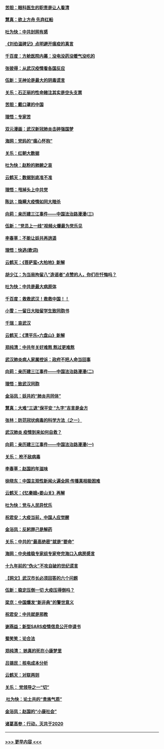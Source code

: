 #### [苦胆：眼科医生的职责是让人看清](../pages/nsc993/n11853840.md?t=02091144) 
#### [慧真：欲上方舟 先弃红船](../pages/nsc993/n11853483.md?t=02091144) 
#### [吐为快：中共封网有感](../pages/nsc993/n11852575.md?t=02091144) 
#### [《刘伯温碑记》点明避开瘟疫的真言](../pages/nsc993/n11852128.md?t=02091144) 
#### [千百度：方舱医院内幕：没电没药没暖气没吃的](../pages/nsc993/n11850211.md?t=02091144) 
#### [张彼得：从武汉疫情看各国反应](../pages/nsc993/n11850102.md?t=02091144) 
#### [伍新：无神论是最大的阴毒谎言](../pages/nsc993/n11846129.md?t=02091144) 
#### [关乐：石正丽的性命赌注其实是空头支票](../pages/nsc993/n11846109.md?t=02091144) 
#### [苦胆：戴口罩的中国](../pages/nsc993/n11845576.md?t=02091144) 
#### [理悟：专家苦](../pages/nsc993/n11845564.md?t=02091144) 
#### [双元漫画：武汉新冠肺炎击碎强国梦](../pages/nsc993/n11843320.md?t=02091144) 
#### [海网：党妈的“瘟心怀抱”](../pages/nsc993/n11840740.md?t=02091144) 
#### [关乐：红朝大数据](../pages/nsc993/n11840675.md?t=02091144) 
#### [吐为快：赵粉的肺腑之哀](../pages/nsc993/n11840618.md?t=02091144) 
#### [云鹤天：数据到底准不准](../pages/nsc993/n11840325.md?t=02091144) 
#### [理悟：甩掉头上中共党](../pages/nsc993/n11838826.md?t=02091144) 
#### [陈达：隐瞒大疫情如同大暗杀](../pages/nsc993/n11838771.md?t=02091144) 
#### [向莉：亲历建三江事件——中国法治路漫漫(三)](../pages/nsc993/n11831825.md?t=02091144) 
#### [伍新：“党员上一线”视频火爆最为党乐见](../pages/nsc993/n11838200.md?t=02091144) 
#### [李春草：不能让妖共再逍遥](../pages/nsc993/n11838102.md?t=02091144) 
#### [理悟：快逃(歌词)](../pages/nsc993/n11838083.md?t=02091144) 
#### [云鹤天：《菩萨蛮▪大柏地》新解](../pages/nsc993/n11838059.md?t=02091144) 
#### [胡少江：为当局拘留八“造谣者”点赞的人，你们在忏悔吗？](../pages/nsc993/n11836801.md?t=02091144) 
#### [吐为快：中共是最大病原体](../pages/nsc993/n11836748.md?t=02091144) 
#### [千百度：救救武汉！救救中国！！](../pages/nsc993/n11836145.md?t=02091144) 
#### [小雪：一留日大陆留学生致同胞书](../pages/nsc993/n11834624.md?t=02091144) 
#### [千瑞：哀武汉](../pages/nsc993/n11833647.md?t=02091144) 
#### [云鹤天：《清平乐▪六盘山》新解](../pages/nsc993/n11833611.md?t=02091144) 
#### [郑纯清：中共年关好难熬 熬过更难熬](../pages/nsc993/n11833489.md?t=02091144) 
#### [武汉肺炎病人家属控诉：政府不把人命当回事](../pages/nsc993/n11833205.md?t=02091144) 
#### [向莉：亲历建三江事件——中国法治路漫漫(二)](../pages/nsc993/n11829102.md?t=02091144) 
#### [理悟：致武汉同胞](../pages/nsc993/n11831522.md?t=02091144) 
#### [金浴凤：妖共的“肺炎共同体”](../pages/nsc993/n11829448.md?t=02091144) 
#### [慧真：大难“三退”保平安 “九字”吉言是金方](../pages/nsc993/n11829501.md?t=02091144) 
#### [张林：防范冠状病毒的科学方法（之一）](../pages/nsc993/n11828618.md?t=02091144) 
#### [武汉肺炎 疫情到来如何自救？](../pages/nsc993/n11827632.md?t=02091144) 
#### [向莉：亲历建三江事件——中国法治路漫漫(一)](../pages/nsc993/n11827190.md?t=02091144) 
#### [关乐： 枪不敌病毒](../pages/nsc993/n11826746.md?t=02091144) 
#### [李春草：赵国的年滋味](../pages/nsc993/n11826321.md?t=02091144) 
#### [徐晓东：中国主观性新闻火遍全网 传播真相极困难](../pages/nsc993/n11826508.md?t=02091144) 
#### [云鹤天：《忆秦娥▪娄山关》再解](../pages/nsc993/n11824682.md?t=02091144) 
#### [吐为快：党与人民异忧乐](../pages/nsc993/n11824660.md?t=02091144) 
#### [祝君安：大疫当前，中国人应觉醒](../pages/nsc993/n11821946.md?t=02091144) 
#### [金浴凤：反躬罪己是解药](../pages/nsc993/n11820280.md?t=02091144) 
#### [关乐：中共的“最高绝密”就是“要命”](../pages/nsc993/n11816946.md?t=02091144) 
#### [海网：中央维稳专家组专家夸完海口入病房感言](../pages/nsc993/n11815138.md?t=02091144) 
#### [十九年前的“伪火”不攻自破的世纪谎言](../pages/nsc993/n11813238.md?t=02091144) 
#### [【网文】武汉市长必须回答的六个问题](../pages/nsc993/n11813848.md?t=02091144) 
#### [伍新：稳定压倒一切 大疫压得倒吗？](../pages/nsc993/n11812634.md?t=02091144) 
#### [梁京：中国爆发“新非典”的警世意义](../pages/nsc993/n11812554.md?t=02091144) 
#### [祝君安：中共就是邪教](../pages/nsc993/n11812431.md?t=02091144) 
#### [谢燕益：新型SARS疫情信息公开申请书](../pages/nsc993/n11808840.md?t=02091144) 
#### [蜀笑笑：论合法](../pages/nsc993/n11808064.md?t=02091144) 
#### [郑纯清： 她真的死在小康梦里](../pages/nsc993/n11806623.md?t=02091144) 
#### [吕锡民：核电成本分析](../pages/nsc993/n11806284.md?t=02091144) 
#### [云鹤天：对联两则](../pages/nsc993/n11805957.md?t=02091144) 
#### [关乐： 党领导之一“切”](../pages/nsc993/n11804505.md?t=02091144) 
#### [ 吐为快：论土共的“贵族气质”](../pages/nsc993/n11804490.md?t=02091144) 
#### [金浴凤：赵国的“小康社会”](../pages/nsc993/n11804452.md?t=02091144) 
#### [诸葛高参：行动，灭共于2020](../pages/nsc993/n11804120.md?t=02091144) 

----
#### [ >>> 更早内容 <<< ](../indexes/nsc993-earlier.md)
